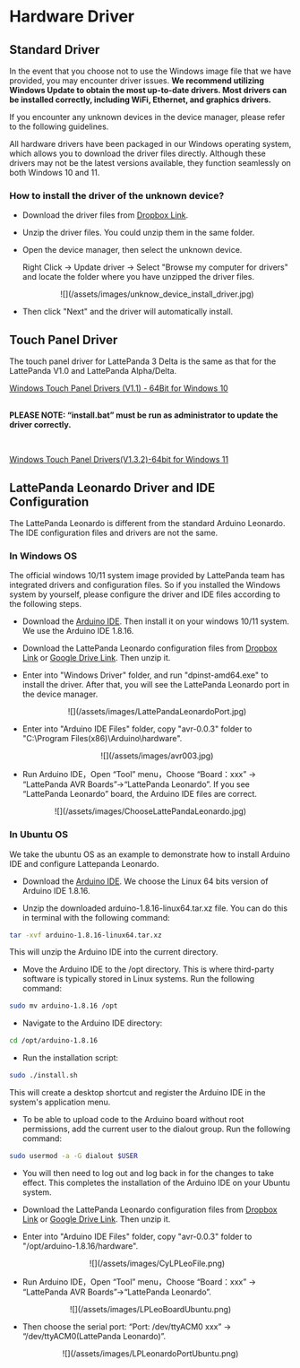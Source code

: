 # Hardware Driver

## Standard Driver
In the event that you choose not to use the Windows image file that we have provided, you may encounter driver issues. **We recommend utilizing Windows Update to obtain the most up-to-date drivers. Most drivers can be installed correctly, including WiFi, Ethernet, and graphics drivers.**

If you encounter any unknown devices in the device manager, please refer to the following guidelines.

All hardware drivers have been packaged in our Windows operating system, which allows you to download the driver files directly. Although these drivers may not be the latest versions available, they function seamlessly on both Windows 10 and 11.

### How to install the driver of the unknown device?

  * Download the driver files from [Dropbox Link](https://www.dropbox.com/scl/fo/jk3rml54hw39f5f0f598x/h?dl=0&rlkey=zkbshxpnha6bhijv1n2ksw6yz).
  
  * Unzip the driver files. You could unzip them in the same folder.
  
  * Open the device manager, then select the unknown device. 

    Right Click -> Update driver -> Select "Browse my computer for drivers" and locate the folder where you have unzipped the driver files.
  
    <center>![](/assets/images/unknow_device_install_driver.jpg)</center>
  
  * Then click "Next" and the driver will automatically install.



## Touch Panel Driver

The touch panel driver for LattePanda 3 Delta is the same as that for the LattePanda V1.0 and LattePanda Alpha/Delta.

[Windows Touch Panel Drivers (V1.1) - 64Bit for Windows 10](https://github.com/LattePandaTeam/LattePanda-Win10-Software/raw/master/Drivers/4G64GB_Drivers/Touch/64%20bit%20GoodixTouchDriver%20v1.1.rar)

<br>**PLEASE NOTE: “install.bat” must be run as administrator to update the driver correctly.**

<br>

[Windows Touch Panel Drivers(V1.3.2)-64bit for Windows 11](https://raw.githubusercontent.com/LattePandaTeam/LattePanda-Win10-Software/master/Drivers/4G64GB_Drivers/Touch/Goodix%20Touch%20HID(Win11).zip)



## LattePanda Leonardo Driver and IDE Configuration

The LattePanda Leonardo is different from the standard Arduino Leonardo. The IDE configuration files and drivers are not the same. 

### In Windows OS

The official windows 10/11 system image provided by LattePanda team has integrated drivers and configuration files. So if you installed the Windows system by yourself, please configure the driver and IDE files according to the following steps.

* Download the [Arduino IDE](https://www.arduino.cc/en/software/OldSoftwareReleases). Then install it on your windows 10/11 system. We use the Arduino IDE 1.8.16.

* Download the LattePanda Leonardo configuration files from [Dropbox Link](https://www.dropbox.com/s/2s60p70v6ewmkbh/LattePanda%20Leonardo%20Configuration%20Files.zip?dl=0) or [Google Drive Link](https://drive.google.com/file/d/1rfrUShz9Y8ZYq2rywhecdoYYGGes5IEM/view?usp=sharing). Then unzip it.

* Enter into "Windows Driver" folder, and run "dpinst-amd64.exe" to install the driver. After that, you will see the LattePanda Leonardo port in the device manager.

    <center>![](/assets/images/LattePandaLeonardoPort.jpg)</center>

* Enter into "Arduino IDE Files" folder, copy "avr-0.0.3" folder to "C:\Program Files(x86)\Arduino\hardware". 

  <center>![](/assets/images/avr003.jpg)</center>

* Run  Arduino IDE，Open “Tool” menu，Choose “Board：xxx” -> “LattePanda AVR Boards”->“LattePanda Leonardo”. If you see  “LattePanda Leonardo” board, the Arduino IDE files are correct.

<center>![](/assets/images/ChooseLattePandaLeonardo.jpg)</center>

### In Ubuntu OS

We take the ubuntu OS as an example to demonstrate how to install Arduino IDE and configure Lattepanda Leonardo. 

* Download the [Arduino IDE](https://www.arduino.cc/en/software/OldSoftwareReleases). We choose the Linux 64 bits version of Arduino IDE 1.8.16.

* Unzip the downloaded arduino-1.8.16-linux64.tar.xz file. You can do this in terminal with the following command:

```bash
tar -xvf arduino-1.8.16-linux64.tar.xz
```
This will unzip the Arduino IDE into the current directory.

* Move the Arduino IDE to the /opt directory. This is where third-party software is typically stored in Linux systems. Run the following command:

```bash
sudo mv arduino-1.8.16 /opt
```

* Navigate to the Arduino IDE directory:

```bash
cd /opt/arduino-1.8.16
```

* Run the installation script:

```bash
sudo ./install.sh
```
This will create a desktop shortcut and register the Arduino IDE in the system's application menu.

* To be able to upload code to the Arduino board without root permissions, add the current user to the dialout group. Run the following command:

```bash
sudo usermod -a -G dialout $USER
```
* You will then need to log out and log back in for the changes to take effect. This completes the installation of the Arduino IDE on your Ubuntu system. 

* Download the LattePanda Leonardo configuration files from [Dropbox Link](https://www.dropbox.com/s/2s60p70v6ewmkbh/LattePanda%20Leonardo%20Configuration%20Files.zip?dl=0) or [Google Drive Link](https://drive.google.com/file/d/1rfrUShz9Y8ZYq2rywhecdoYYGGes5IEM/view?usp=sharing). Then unzip it.

* Enter into "Arduino IDE Files" folder, copy "avr-0.0.3" folder to "/opt/arduino-1.8.16/hardware". 

  <center>![](/assets/images/CyLPLeoFile.png)</center>

* Run  Arduino IDE，Open “Tool” menu，Choose “Board：xxx” -> “LattePanda AVR Boards”->“LattePanda Leonardo”. 

<center>![](/assets/images/LPLeoBoardUbuntu.png)</center>

* Then choose the serial port: “Port: /dev/ttyACM0 xxx” -> “/dev/ttyACM0(LattePanda Leonardo)”.

<center>![](/assets/images/LPLeonardoPortUbuntu.png)</center>